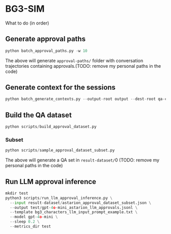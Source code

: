 # BG3-SIM

What to do (in order)

## Generate approval paths
```python
python batch_approval_paths.py -w 10
```
The above will generate `approval-paths/` folder with conversation trajectories containing approvals.(TODO: remove my personal paths in the code)

## Generate context for the sessions
```python
python batch_generate_contexts.py --output-root output --dest-root qa-context-rag --model openai/gpt-5-mini
```

## Build the QA dataset
```python
python scripts/build_approval_dataset.py
```
### Subset
```python
python scripts/sample_approval_dataset_subset.py
```
The above will generate a QA set in `result-dataset/`0
(TODO: remove my personal paths in the code)

## Run LLM approval inference
```python
mkdir test
python3 scripts/run_llm_approval_inference.py \
  --input result-dataset/astarion_approval_dataset_subset.json \
  --output test/gpt-4o-mini_astarion_llm_approvals.jsonl \
  --template bg3_characters_llm_input_prompt_example.txt \
  --model gpt-4o-mini \
  --sleep 0.2 \
  --metrics_dir test
```